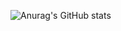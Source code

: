 ![Anurag's GitHub stats](https://github-readme-stats.vercel.app/api?username=JuanDiegoAW&count_private=true&show_icons=true&theme=radical)
